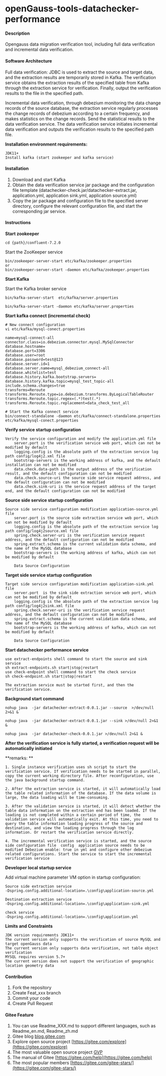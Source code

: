 # openGauss-tools-datachecker-performance

#### Description
Opengauss data migration verification tool, including full data verification and incremental data verification.

#### Software Architecture
Full data verification: JDBC is used to extract the source and target data, and the extraction results are temporarily stored in Kafka. The verification service obtains the extraction results of the specified table from Kafka through the extraction service for verification. Finally, output the verification results to the file in the specified path.



Incremental data verification, through debezium monitoring the data change records of the source database, the extraction service regularly processes the change records of debezium according to a certain frequency, and makes statistics on the change records. Send the statistical results to the data verification service. The data verification service initiates incremental data verification and outputs the verification results to the specified path file.

 

**Installation environment requirements:**

```
JDK11+
Install kafka (start zookeeper and kafka service)
```



#### Installation

1.  Download and start Kafka
2.  Obtain the data verification service jar package and the configuration file template (datachecker-check.jar/datachecker-extract.jar, application.yml, application sink.yml, application source.yml)
3.  Copy the jar package and configuration file to the specified server directory, configure the relevant configuration file, and start the corresponding jar service.

#### Instructions

**Start zookeeper**

```
cd {path}/confluent-7.2.0
```

Start the ZooKeeper service

```
bin/zookeeper-server-start etc/kafka/zookeeper.properties
or
bin/zookeeper-server-start -daemon etc/kafka/zookeeper.properties
```

**Start Kafka**

Start the Kafka broker service

```
bin/kafka-server-start  etc/kafka/server.properties

bin/kafka-server-start -daemon etc/kafka/server.properties
```

**Start  kafka connect (incremental check)**

```
# New connect configuration
vi etc/kafka/mysql-conect.properties

name=mysql-connect-all
connector.class=io.debezium.connector.mysql.MySqlConnector
database.hostname=
database.port=3306
database.user=root
database.password=test@123
database.server.id=1
database.server.name=mysql_debezium_connect-all
database.whitelist=test
database.history.kafka.bootstrap.servers=
database.history.kafka.topic=mysql_test_topic-all
include.schema.changes=true
transforms=Reroute
transforms.Reroute.type=io.debezium.transforms.ByLogicalTableRouter
transforms.Reroute.topic.regex=(.*)test(.*)
transforms.Reroute.topic.replacement=data_check_test_all

# Start the Kafka connect service 
bin/connect-standalone -daemon etc/kafka/connect-standalone.properties etc/kafka/mysql-conect.properties
```

 **Verify service startup configuration** 

```
Verify the service configuration and modify the application.yml file
	server.port is the verification service web port, which can not be modified by default
	logging.config is the absolute path of the extraction service log path config/log4j2.xml file
	bootstrap-servers is the working address of kafka, and the default installation can not be modified
	data.check.data-path is the output address of the verification result, and the default configuration can not be modified
	data.check.source-uri the source side service request address, and the default configuration can not be modified
	data.check.sink-uri is the service request address of the target end, and the default configuration can not be modified
```

 **Source side service startup configuration** 

```
Source side service configuration modification application-source.yml file
	server.port is the source side extraction service web port, which can not be modified by default
	logging.config is the absolute path of the extraction service log path config/log4j2source.xml file
	spring.check.server-uri is the verification service request address, and the default configuration can not be modified
	spring.extract.schema is the current validation data schema, and the name of the MySQL database
	bootstrap-servers is the working address of kafka, which can not be modified by default
	
	Data Source Configuration
```

 **Target side service startup configuration** 

```
Target side service configuration modification application-sink.yml file
	server.port  is the sink side extraction service web port, which can not be modified by default
	logging.config is the absolute path of the extraction service log path config/log4j2sink.xml file
	spring.check.server-uri is the verification service request address, and the default configuration can not be modified
	spring.extract.schema is the current validation data schema, and the name of the MySQL database
	bootstrap-servers is the working address of kafka, which can not be modified by default
	
	Data Source Configuration
```

**Start datachecker performance service**

```
use extract-endpoints shell command to start the source and sink service
sh extract-endpoints.sh start|stop|restart 
use check-endpoint shell command to start the check service
sh check-endpoint.sh start|stop|restart 

The extraction service must be started first, and then the verification service.
```

 **Background start command** 

```
nohup java  -jar datachecker-extract-0.0.1.jar --source  >/dev/null 2>&1 &

nohup java  -jar datachecker-extract-0.0.1.jar --sink >/dev/null 2>&1 &

nohup java  -jar datachecker-check-0.0.1.jar >/dev/null 2>&1 &
```



**After the verification service is fully started, a verification request will be automatically initiated**

**remarks: **

```
1. Single instance verification uses sh script to start the verification service. If verification needs to be started in parallel, copy the current working directory file. After reconfiguration, use the java background startup command.

2. After the extraction service is started, it will automatically load the table related information of the database. If the data volume is large, the data loading will be time-consuming.

3. After the validation service is started, it will detect whether the table data information on the extraction end has been loaded. If the loading is not completed within a certain period of time, the validation service will automatically exit. At this time, you need to query the table information loading progress of the source and destination, and view the loading progress through the log information. Or restart the verification service directly.

4. The incremental verification service is started, and the source side configuration file  config  application source needs to be modified Debezium enable: true in yml and configure other debezium related configurations. Start the service to start the incremental verification service
```



**Developer local  startup service**

Add virtual machine parameter VM option in startup configuration:

```
Source side extraction service
-Dspring.config.additional-location=.\config\application-source.yml

Destination extraction service
-Dspring.config.additional-location=.\config\application-sink.yml

check service
-Dspring.config.additional-location=.\config\application.yml
```

**Limits and Constraints**

```
JDK version requirements JDK11+
The current version only supports the verification of source MySQL and target openGauss data
The current version only supports data verification, not table object verification
MYSQL requires version 5.7+
The current version does not support the verification of geographic location geometry data
```



#### Contribution

1.  Fork the repository
2.  Create Feat_xxx branch
3.  Commit your code
4.  Create Pull Request


#### Gitee Feature

1.  You can use Readme\_XXX.md to support different languages, such as Readme\_en.md, Readme\_zh.md
2.  Gitee blog [blog.gitee.com](https://blog.gitee.com)
3.  Explore open source project [https://gitee.com/explore](https://gitee.com/explore)
4.  The most valuable open source project [GVP](https://gitee.com/gvp)
5.  The manual of Gitee [https://gitee.com/help](https://gitee.com/help)
6.  The most popular members  [https://gitee.com/gitee-stars/](https://gitee.com/gitee-stars/)
